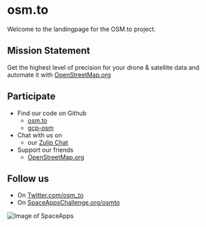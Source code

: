 # osm.to

Welcome to the landingpage for the OSM.to project.

## Mission Statement

Get the highest level of precision for your drone & satellite data and automate it with [OpenStreetMap.org](https://openstreetmap.org)


## Participate

  * Find our code on Github
    * [osm.to](https://github.com/aerospaceresearch/osm.to)
	* [gcp-osm](https://github.com/aerospaceresearch/gcp-osm)
  * Chat with us on
    * our [Zulip Chat](https://aerospaceresearch.zulipchat.com/#narrow/stream/200712-gcp-osm)
  * Support our friends
    * [OpenStreetMap.org](https://openstreetmap.org)
	
	
## Follow us

  * On [Twitter.com/osm_to](https://twitter.com/osm_to)
  * On [SpaceAppsChallenge.org/osmto](https://2021.spaceappschallenge.org/challenges/statements/drones-and-satellites-for-urban-development/teams/osmto/project)

![[Image of SpaceApps](https://2021.spaceappschallenge.org/challenges/statements/drones-and-satellites-for-urban-development/teams/osmto/project)](https://www.spaceapps.earth/img/logos/space-app-logo.png)
